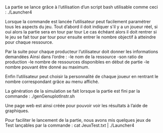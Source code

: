 La partie se lance grâce à l’utilisation d’un script bash utilisable comme ceci :
./Launcher4 <Port> <NbrProducteur>  <NbrJoueur> <FichierLogGeneral>



Lorsque la commande est lancée l’utilisateur peut facilement paramétrer tous les aspects du jeu.
Tout d’abord il doit indiquer s'il y a un joueur réel, si oui alors la partie sera en tour par tour
Le cas échéant alors il doit rentrer si le jeu se fait tour par tour pour ensuite entrer le nombre objectif à atteindre pour chaque ressource.

Par la suite pour chaque producteur l’utilisateur doit donner les informations demandées
Ainsi dans l’ordre : 
-le nom de la ressource
-son ratio de production
-le nombre de ressources disponibles en début de partie
-le nombre pouvant être donné au maximum.

Enfin l’utilisateur peut choisir la personnalité de chaque joueur en rentrant le nombre correspondant grâce au menu affiché.


La génération de la simulation se fait lorsque la partie est fini par la commande : 
./genGenuplotInstr.sh <RepertoireDestination> <FichierLogGeneral>


Une page web est ainsi créée pour pouvoir voir les résultats à l’aide de graphiques.



Pour faciliter le lancement de la partie, nous avons mis quelques jeux de Test lançables par la commande :
cat JeuxTest.txt | ./Launcher4 <Port> <NbrProducteur>  <NbrJoueur> <FichierLogGeneral>

